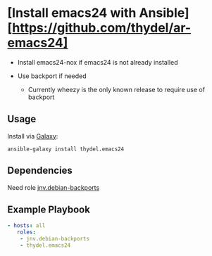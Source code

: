 # [Install emacs24 with Ansible][https://github.com/thydel/ar-emacs24]

- Install emacs24-nox if emacs24 is not already installed
- Use backport if needed

  - Currently wheezy is the only known release to require use of backport
  
## Usage

Install via [Galaxy](https://galaxy.ansibleworks.com/):

```
ansible-galaxy install thydel.emacs24
```

## Dependencies

Need role [jnv.debian-backports](https://github.com/jnv/ansible-role-debian-backports)

## Example Playbook

```yaml
- hosts: all
   roles:
    - jnv.debian-backports
	- thydel.emacs24
```
